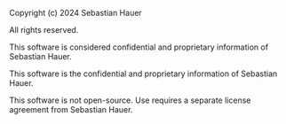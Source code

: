 Copyright (c) 2024 Sebastian Hauer

All rights reserved.

This software is considered confidential and proprietary information of 
Sebastian Hauer.

This software is the confidential and proprietary information of
Sebastian Hauer.

This software is not open-source. Use requires a separate license agreement
from Sebastian Hauer.
